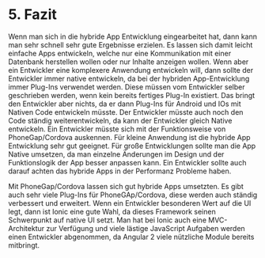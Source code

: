 # 5. Fazit

Wenn man sich in die hybride App Entwicklung eingearbeitet hat, dann kann man sehr schnell sehr gute Ergebnisse erzielen. Es lassen sich damit leicht einfache Apps entwickeln, welche nur eine Kommunikation mit einer Datenbank herstellen wollen oder nur Inhalte anzeigen wollen. Wenn aber ein Entwickler eine komplexere Anwendung entwickeln will, dann sollte der Entwickler immer native entwickeln, da bei der hybriden App-Entwicklung immer Plug-Ins verwendet werden. Diese müssen vom Entwickler selber geschrieben werden, wenn kein bereits fertiges Plug-In existiert. Das bringt den Entwickler aber nichts, da er dann Plug-Ins für Android und IOs mit Nativen Code entwickeln müsste. Der Entwickler müsste auch noch den Code ständig weiterentwickeln, da kann der Entwickler gleich Native entwickeln. Ein Entwickler müsste sich mit der Funktionsweise von PhoneGap/Cordova auskennen. Für kleine Anwendung ist die hybride App Entwicklung sehr gut geeignet. Für große Entwicklungen sollte man die App Native umsetzen, da man einzelne Änderungen im Design und der Funktionslogik der App besser anpassen kann. Ein Entwickler sollte auch darauf achten das hybride Apps in der Performanz Probleme haben.

Mit PhoneGap/Cordova lassen sich gut hybride Apps umsetzten. Es gibt auch sehr viele Plug-Ins für PhoneGAp/Cordova, diese werden auch ständig verbessert und erweitert. Wenn ein Entwickler besonderen Wert auf die UI legt, dann ist Ionic eine gute Wahl, da dieses Framework seinen Schwerpunkt auf native UI setzt. Man hat bei Ionic auch eine MVC-Architektur zur Verfügung und viele lästige JavaScript Aufgaben werden einen Entwickler abgenommen, da Angular 2 viele nützliche Module bereits mitbringt.
